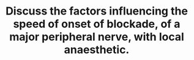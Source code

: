 ---
title: "Discuss the factors influencing the speed of onset of blockade, of a major peripheral nerve, with local anaesthetic."
entityType: SAQ
exam: PEX
college: ANZCA
year: 2016
sitting: A
question: 6
passRate: 72
EC_expectedDomains:
- "This question required three key areas to be addressed. Firstly, the speed of onset of a clinical nerve blockade was expected to be discussed in terms of drug effects such as diffusion into the nerve, crossing the cell membrane to have an effect, and the binding to the sodium channel inside the cell. The pharmacokinetic principles outlined in Fick’s Law were an essential requirement to obtain a pass in this question. The answer did, however, need to be specific to local anaesthetics and onset – not just a generic listing of factors in the equation & inclusion of irrelevant factors such as duration of action or plasma circulation. Secondly, discussion of major peripheral nerve characteristics was required for a higher scoring answer. It was expected to include the structure and function of peripheral nerves and the influence of these factors on speed of onset. Answers that discussed subarachnoid blocks or epidurals could not be scored. Thirdly, the drugs themselves needed to be addressed. Factors such as dose and concentration were simple factors that were often overlooked in answers. Also, the influence of tissue pH such as with infection was expected."
EC_extraCredit:
- "Extra credit was given for the inclusion of correct values of the different common local anaesthetics."
- "Including information about patient characteristics also achieved higher marks. The altered physiological states such as pregnancy, the area of injection and closeness to the nerve and conditions such as diabetes and old age were given credit as they indicated a broader understanding of the topic."
EC_errorsCommon:
- "In a significant proportion of answers there was incorrect information & understanding with regard to the role of lipid solubility in the onset of effect of the local anaesthetics. Generally, the effects of pKa and ionization were correctly stated."
- "The poorly scoring answers lacked the details required to cover all aspects of the question, while some discussed irrelevant details related to duration of effect, metabolism, the use of vasoconstrictors & protein binding. Simply not addressing nerve factors or clinical factors meant candidates missed scoring valuable points for a pass."
---